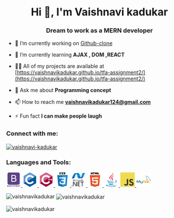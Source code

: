 <h1 align="center">Hi 👋, I'm Vaishnavi kadukar</h1>
<h3 align="center">Dream to work as a MERN developer</h3>

- 🔭 I’m currently working on [Github-clone](https://vaishnavikadukar.github.io/tfa-assignment2/VaishnavikadukarResume.pdf)

- 🌱 I’m currently learning **AJAX , DOM ,REACT**

- 👨‍💻 All of my projects are available at [https://vaishnavikadukar.github.io/tfa-assignment2/](https://vaishnavikadukar.github.io/tfa-assignment2/)

- 💬 Ask me about **Programming concept**

- 📫 How to reach me **vaishnavikadukar124@gmail.com**

- ⚡ Fun fact **I can make people laugh**

<h3 align="left">Connect with me:</h3>
<p align="left">
<a href="https://linkedin.com/in/vaishnavi-kadukar" target="blank"><img align="center" src="https://raw.githubusercontent.com/rahuldkjain/github-profile-readme-generator/master/src/images/icons/Social/linked-in-alt.svg" alt="vaishnavi-kadukar" height="30" width="40" /></a>
</p>

<h3 align="left">Languages and Tools:</h3>
<p align="left"> <a href="https://getbootstrap.com" target="_blank"> <img src="https://raw.githubusercontent.com/devicons/devicon/master/icons/bootstrap/bootstrap-plain-wordmark.svg" alt="bootstrap" width="40" height="40"/> </a> <a href="https://www.cprogramming.com/" target="_blank"> <img src="https://raw.githubusercontent.com/devicons/devicon/master/icons/c/c-original.svg" alt="c" width="40" height="40"/> </a> <a href="https://www.w3schools.com/cpp/" target="_blank"> <img src="https://raw.githubusercontent.com/devicons/devicon/master/icons/cplusplus/cplusplus-original.svg" alt="cplusplus" width="40" height="40"/> </a> <a href="https://www.w3schools.com/css/" target="_blank"> <img src="https://raw.githubusercontent.com/devicons/devicon/master/icons/css3/css3-original-wordmark.svg" alt="css3" width="40" height="40"/> </a> <a href="https://dotnet.microsoft.com/" target="_blank"> <img src="https://raw.githubusercontent.com/devicons/devicon/master/icons/dot-net/dot-net-original-wordmark.svg" alt="dotnet" width="40" height="40"/> </a> <a href="https://www.w3.org/html/" target="_blank"> <img src="https://raw.githubusercontent.com/devicons/devicon/master/icons/html5/html5-original-wordmark.svg" alt="html5" width="40" height="40"/> </a> <a href="https://www.java.com" target="_blank"> <img src="https://raw.githubusercontent.com/devicons/devicon/master/icons/java/java-original.svg" alt="java" width="40" height="40"/> </a> <a href="https://developer.mozilla.org/en-US/docs/Web/JavaScript" target="_blank"> <img src="https://raw.githubusercontent.com/devicons/devicon/master/icons/javascript/javascript-original.svg" alt="javascript" width="40" height="40"/> </a> <a href="https://www.mysql.com/" target="_blank"> <img src="https://raw.githubusercontent.com/devicons/devicon/master/icons/mysql/mysql-original-wordmark.svg" alt="mysql" width="40" height="40"/> </a> </p>

<p><img align="left" src="https://github-readme-stats.vercel.app/api/top-langs?username=vaishnavikadukar&show_icons=true&locale=en&layout=compact" alt="vaishnavikadukar" /></p>

<p>&nbsp;<img align="center" src="https://github-readme-stats.vercel.app/api?username=vaishnavikadukar&show_icons=true&locale=en" alt="vaishnavikadukar" /></p>

<p><img align="center" src="https://github-readme-streak-stats.herokuapp.com/?user=vaishnavikadukar&" alt="vaishnavikadukar" /></p>

